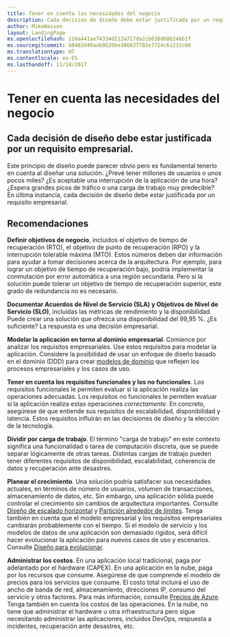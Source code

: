 ```yaml
---
title: Tener en cuenta las necesidades del negocio
description: Cada decisión de diseño debe estar justificada por un requisito empresarial.
author: MikeWasson
layout: LandingPage
ms.openlocfilehash: 110a441ae74334d212a717da2cb038d60b24bb1f
ms.sourcegitcommit: b0482d49aab0526be386837702e7724c61232c60
ms.translationtype: HT
ms.contentlocale: es-ES
ms.lasthandoff: 11/14/2017
---
```

# <a name="build-for-the-needs-of-the-business"></a>Tener en cuenta las necesidades del negocio

## <a name="every-design-decision-must-be-justified-by-a-business-requirement"></a>Cada decisión de diseño debe estar justificada por un requisito empresarial.

Este principio de diseño puede parecer obvio pero es fundamental tenerlo en cuenta al diseñar una solución. ¿Prevé tener millones de usuarios o unos pocos miles? ¿Es aceptable una interrupción de la aplicación de una hora? ¿Espera grandes picos de tráfico o una carga de trabajo muy predecible? En última instancia, cada decisión de diseño debe estar justificada por un requisito empresarial. 

## <a name="recommendations"></a>Recomendaciones

**Definir objetivos de negocio**, incluidos el objetivo de tiempo de recuperación (RTO), el objetivo de punto de recuperación (RPO) y la interrupción tolerable máxima (MTO). Estos números deben dar información para ayudar a tomar decisiones acerca de la arquitectura. Por ejemplo, para lograr un objetivo de tiempo de recuperación bajo, podría implementar la conmutación por error automática a una región secundaria. Pero si la solución puede tolerar un objetivo de tiempo de recuperación superior, este grado de redundancia no es necesario.

**Documentar Acuerdos de Nivel de Servicio (SLA) y Objetivos de Nivel de Servicio (SLO)**, incluidas las métricas de rendimiento y la disponibilidad. Puede crear una solución que ofrezca una disponibilidad del 99,95 %. ¿Es suficiente? La respuesta es una decisión empresarial. 

**Modelar la aplicación en torno al dominio empresarial**. Comience por analizar los requisitos empresariales. Use estos requisitos para modelar la aplicación. Considere la posibilidad de usar un enfoque de diseño basado en el dominio (DDD) para crear [modelos de dominio][domain-model] que reflejen los procesos empresariales y los casos de uso. 

**Tener en cuenta los requisitos funcionales y los no funcionales**. Los requisitos funcionales le permiten evaluar si la aplicación realiza las operaciones adecuadas. Los requisitos no funcionales le permiten evaluar si la aplicación realiza estas operaciones *correctamente*. En concreto, asegúrese de que entiende sus requisitos de escalabilidad, disponibilidad y latencia. Estos requisitos influirán en las decisiones de diseño y la elección de la tecnología.

**Dividir por carga de trabajo**. El término "carga de trabajo" en este contexto significa una funcionalidad o tarea de computación discreta, que se puede separar lógicamente de otras tareas. Distintas cargas de trabajo pueden tener diferentes requisitos de disponibilidad, escalabilidad, coherencia de datos y recuperación ante desastres. 

**Planear el crecimiento**. Una solución podría satisfacer sus necesidades actuales, en términos de número de usuarios, volumen de transacciones, almacenamiento de datos, etc. Sin embargo, una aplicación sólida puede controlar el crecimiento sin cambios de arquitectura importantes. Consulte [Diseño de escalado horizontal](scale-out.md) y [Partición alrededor de límites](partition.md). Tenga también en cuenta que el modelo empresarial y los requisitos empresariales cambiarán probablemente con el tiempo. Si el modelo de servicio y los modelos de datos de una aplicación son demasiado rígidos, será difícil hacer evolucionar la aplicación para nuevos casos de uso y escenarios. Consulte [Diseño para evolucionar](design-for-evolution.md).

**Administrar los costos**. En una aplicación local tradicional, paga por adelantado por el hardware (CAPEX). En una aplicación en la nube, paga por los recursos que consume. Asegúrese de que comprende el modelo de precios para los servicios que consume. El costo total incluirá el uso de ancho de banda de red, almacenamiento, direcciones IP, consumo del servicio y otros factores. Para más información, consulte [Precios de Azure][pricing]. Tenga también en cuenta los costos de las operaciones. En la nube, no tiene que administrar el hardware u otra infraestructura pero sigue necesitando administrar las aplicaciones, incluidos DevOps, respuesta a incidentes, recuperación ante desastres, etc. 

[domain-model]: https://martinfowler.com/eaaCatalog/domainModel.html
[pricing]: https://azure.microsoft.com/pricing/
